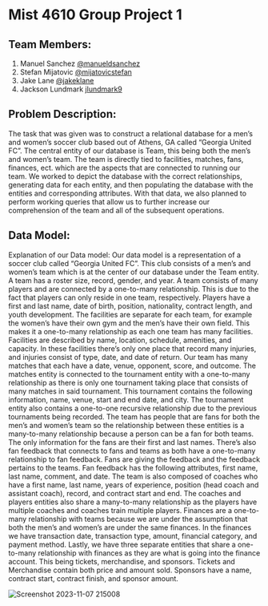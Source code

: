# Mist 4610 Group Project 1

## Team Members:

1. Manuel Sanchez [@manueldsanchez](https://www.github.com/manueldsanchez)
2. Stefan Mijatovic [@mijatovicstefan](https://www.github.com/mijatovicstefan)
3. Jake Lane [@jakeklane](https://www.github.com/jakeklane)
4. Jackson Lundmark [jlundmark9](https://www.github.com/jlundmark9)

## Problem Description:
The task that was given was to construct a relational database for a men’s and women’s soccer club based out of Athens, GA called “Georgia United FC”. The central entity of our database is Team, this being both the men’s and women’s team. The team is directly tied to facilities, matches, fans, finances, ect. which are the aspects that are connected to running our team. We worked to depict the database with the correct relationships, generating data for each entity, and then populating the database with the entities and corresponding attributes. With that data, we also planned to perform working queries that allow us to further increase our comprehension of the team and all of the subsequent operations.

## Data Model:
Explanation of our Data model:
Our data model is a representation of a soccer club called “Georgia United FC”. This club consists of a men’s and women’s team which is at the center of our database under the Team entity.  A team has a roster size, record, gender, and year. A team consists of many players and are connected by a one-to-many relationship. This is due to the fact that players can only reside in one team, respectively. Players have a first and last name, date of birth, position, nationality, contract length, and youth development. 
The facilities are separate for each team, for example the women’s have their own gym and the men’s have their own field. This makes it a one-to-many relationship as each one team has many facilities. Facilities are described by name, location, schedule, amenities, and capacity. In these facilities there’s only one place that record many injuries, and injuries consist of type, date, and date of return. 
Our team has many matches that each have a date, venue, opponent, score, and outcome. The matches entity is connected to the tournament entity with a one-to-many relationship as there is only one tournament taking place that consists of many matches in said tournament. This tournament contains the following information, name, venue, start and end date, and city. The tournament entity also contains a one-to-one recursive relationship due to the previous tournaments being recorded.
The team has people that are fans for both the men’s and women’s team so the relationship between these entities is a many-to-many relationship because a person can be a fan for both teams. The only information for the fans are their first and last names. There’s also fan feedback that connects to fans and teams as both have a one-to-many relationship to fan feedback. Fans are giving the feedback and the feedback pertains to the teams. Fan feedback has the following attributes, first name, last name, comment, and date.
The team is also composed of coaches who have a first name, last name, years of experience, position (head coach and assistant coach), record, and contract start and end. The coaches and players entities also share a many-to-many relationship as the players have multiple coaches and coaches train multiple players.
Finances are a one-to-many relationship with teams because we are under the assumption that both the men’s and women’s are under the same finances. In the finances we have transaction date, transaction type, amount, financial category, and payment method. 
Lastly, we have three separate entities that share a one-to-many relationship with finances as they are what is going into the finance account. This being tickets, merchandise, and sponsors. Tickets and Merchandise contain both price and amount sold. Sponsors have a name, contract start, contract finish, and sponsor amount. 

![Screenshot 2023-11-07 215008](https://github.com/ManuelDSanchez/Group_ProjectSQL/assets/148247767/b42eeff3-f28c-433e-987c-09d060b1fbc8)
